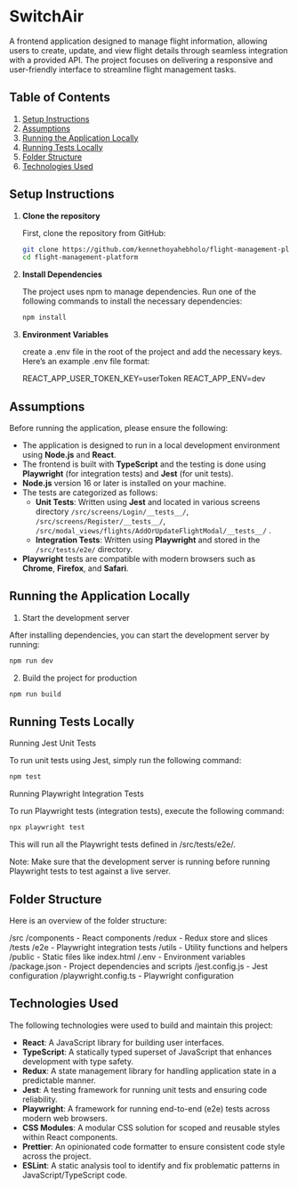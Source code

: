 # SwitchAir

A frontend application designed to manage flight information, allowing users to create, update, and view flight details through seamless integration with a provided API. The project focuses on delivering a responsive and user-friendly interface to streamline flight management tasks.

## Table of Contents

1. [Setup Instructions](#setup-instructions)
2. [Assumptions](#assumptions)
3. [Running the Application Locally](#running-the-application-locally)
4. [Running Tests Locally](#running-tests-locally)
5. [Folder Structure](#folder-structure)
6. [Technologies Used](#technologies-used)

## Setup Instructions

1. **Clone the repository**

   First, clone the repository from GitHub:

   ```bash
   git clone https://github.com/kennethoyahebholo/flight-management-platform.git
   cd flight-management-platform
   ```

2. **Install Dependencies**

   The project uses npm to manage dependencies. Run one of the following commands to install the necessary dependencies:

   ```bash
   npm install
   ```

3. **Environment Variables**

   create a .env file in the root of the project and add the necessary keys. Here’s an example .env file format:

   REACT_APP_USER_TOKEN_KEY=userToken
   REACT_APP_ENV=dev

## Assumptions

Before running the application, please ensure the following:

- The application is designed to run in a local development environment using **Node.js** and **React**.
- The frontend is built with **TypeScript** and the testing is done using **Playwright** (for integration tests) and **Jest** (for unit tests).
- **Node.js** version 16 or later is installed on your machine.
- The tests are categorized as follows:
  - **Unit Tests**: Written using **Jest** and located in various screens directory `/src/screens/Login/__tests__/`, `/src/screens/Register/__tests__/`, `/src/modal_views/flights/AddOrUpdateFlightModal/__tests__/` .
  - **Integration Tests**: Written using **Playwright** and stored in the `/src/tests/e2e/` directory.
- **Playwright** tests are compatible with modern browsers such as **Chrome**, **Firefox**, and **Safari**.

## Running the Application Locally

1. Start the development server

After installing dependencies, you can start the development server by running:

```bash
npm run dev
```

2. Build the project for production

```bash
npm run build
```

## Running Tests Locally

Running Jest Unit Tests

To run unit tests using Jest, simply run the following command:

```bash
npm test
```

Running Playwright Integration Tests

To run Playwright tests (integration tests), execute the following command:

```bash
npx playwright test
```

This will run all the Playwright tests defined in /src/tests/e2e/.

Note: Make sure that the development server is running before running Playwright tests to test against a live server.

## Folder Structure

Here is an overview of the folder structure:

/src
/components - React components
/redux - Redux store and slices
/tests
/e2e - Playwright integration tests
/utils - Utility functions and helpers
/public - Static files like index.html
/.env - Environment variables
/package.json - Project dependencies and scripts
/jest.config.js - Jest configuration
/playwright.config.ts - Playwright configuration

## Technologies Used

The following technologies were used to build and maintain this project:

- **React**: A JavaScript library for building user interfaces.
- **TypeScript**: A statically typed superset of JavaScript that enhances development with type safety.
- **Redux**: A state management library for handling application state in a predictable manner.
- **Jest**: A testing framework for running unit tests and ensuring code reliability.
- **Playwright**: A framework for running end-to-end (e2e) tests across modern web browsers.
- **CSS Modules**: A modular CSS solution for scoped and reusable styles within React components.
- **Prettier**: An opinionated code formatter to ensure consistent code style across the project.
- **ESLint**: A static analysis tool to identify and fix problematic patterns in JavaScript/TypeScript code.

```

```
